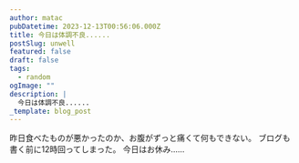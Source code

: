 ```yaml
---
author: matac
pubDatetime: 2023-12-13T00:56:06.000Z
title: 今日は体調不良......
postSlug: unwell
featured: false
draft: false
tags:
  - random
ogImage: ""
description: |
  今日は体調不良......
_template: blog_post
---
```


昨日食べたものが悪かったのか、お腹がずっと痛くて何もできない。
ブログも書く前に12時回ってしまった。
今日はお休み......
